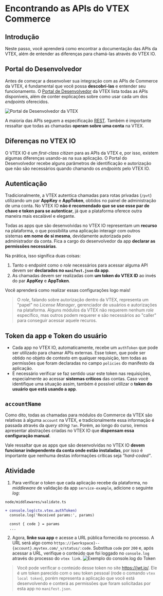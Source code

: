 # Encontrando as APIs do VTEX Commerce

## Introdução

Neste passo, você aprenderá como encontrar a documentação das APIs da VTEX, além de entender as diferenças para chamá-las através do VTEX IO.

## Portal do Desenvolvedor

Antes de começar a desenvolver sua integração com as APIs de Commerce da VTEX, é fundamental que você possa **descobrí-las** e entender seu funcionamento. O [Portal de Desenvolvedor](https://developers.vtex.com/reference/get-to-know-vtex-apis) da VTEX lista todas as APIs disponíveis, além de conter explicações sobre como usar cada um dos _endpoints_ oferecidos.

![Portal de Desenvolvedor da VTEX](https://user-images.githubusercontent.com/18706156/92934603-0f3be080-f41e-11ea-95f7-34f0238a8d96.png) 

A maioria das APIs seguem a especificação [REST](https://en.wikipedia.org/wiki/Representational_state_transfer). Também é importante ressaltar que todas as chamadas **operam sobre uma conta** na VTEX.

## Diferenças no VTEX IO

O VTEX IO é um *first-class citizen* para as APIs da VTEX e, por isso, existem algumas diferenças usando-as na sua aplicação. O Portal do Desenvolvedor recebe alguns parâmetros de identificação e autorização que não são necessários quando chamando os *endpoints* pelo VTEX IO.

## Autenticação

Tradicionalmente, a VTEX autentica chamadas para rotas privadas (`/pvt`) utilizando um par **AppKey** e **AppToken**, obtidos no painel de administração de uma conta. No VTEX IO **não é recomendado que se use esse par de chave e token para se autenticar**, já que a plataforma oferece outra maneira mais escalável e elegante.

Todas as apps que são desenvolvidas no VTEX IO representam um **recurso** na plataforma, o que possibilita uma aplicação interagir com outros sistemas **em nome de si mesma**, devidamente autorizada pelo administrador da conta. Fica a cargo do desenvolvedor da app **declarar as permissões necessárias**.

Na prática, isso significa duas coisas:
1. Tanto o endpoint como o *role* necessários para acessar alguma API devem ser **declarados no `manifest.json` da app**.
2. As chamadas devem ser realizadas com **um token do VTEX ID** ao invés do par **AppKey** e **AppToken**. 

Você aprenderá como realizar essas configurações logo mais!

> O *role*, falando sobre autorização dentro da VTEX, representa um "papel" no *License Manager*, gerenciador de usuários e autorizações na plataforma. Alguns módulos da VTEX não requerem nenhum *role* específico, mas outros podem requerer e são necessários ao "caller" para conseguir acessar aquele recuros.

## Token da app e Token do usuário
- Cada app no VTEX IO, automaticamente, recebe um `authToken` que pode ser utilizado para chamar APIs externas. Esse token, que pode ser obtido no objeto de contexto em qualquer requisição, tem todas as permissões que foram declaradas no campo `policies` do manifesto da aplicação.
- É necessário verificar se faz sentido usar este token nas requisições, especialmente ao acessar **sistemas críticos** das contas. Caso você identifique uma situação assim, também é possível utilizar o **token do usuário que está usando a app**. 


## `accountName`

Como dito, todas as chamadas para módulos do Commerce da VTEX são relativas à alguma `account` na VTEX, e tradicionalmente essa informação é passada através da *query string* `?an`. Porém, ao longo do curso, iremos apresentar abstrações criadas no VTEX IO que **dispensam essa configuração manual**.

Vale ressaltar que as apps que são desenvolvidas no VTEX IO **devem funcionar independente da conta onde estão instaladas**, por isso é importante que nenhuma destas informações críticas seja *"hard-coded"*.

## Atividade

1. Para verificar o token que cada aplicação recebe da plataforma, no _middleware_  de validação da app `service-example`,  adicione o seguinte _log_:

`node/middlewares/validate.ts`
```diff
+ console.log(ctx.vtex.authToken)
  console.log('Received params:', params)

  const { code } = params
  ...
```
2. Agora, **linke sua app** e acesse a URL pública fornecida no processo. A URL será algo como `https://{workspace}--{account}.myvtex.com/_v/status/:code`. Substitua `code` por `200` e, após acessar a URL, verifique o conteúdo que foi loggado no `console.log` através do processo do `vtex link`.
![Exemplo do console.log do Token](https://user-images.githubusercontent.com/18706156/93616134-b4206580-f9aa-11ea-8331-0fbecc7cf586.png)

> Você pode verificar o conteúdo desse token no site https://jwt.io/. Ele é um token parecido com o seu token pessoal (rode o comando `vtex local token`), porém representa a aplicação que você está desenvolvendo e conterá as permissões que foram solicitadas por esta app no `manifest.json`.
